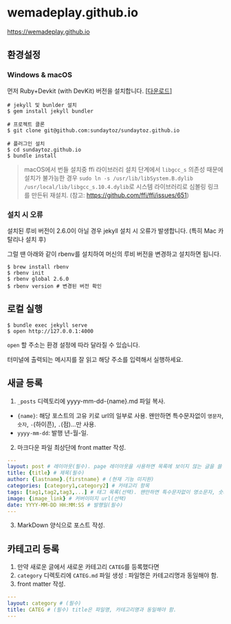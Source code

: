# wemadeplay.github.io

https://wemadeplay.github.io

## 환경설정

### Windows & macOS

먼저 Ruby+Devkit (with DevKit) 버전을 설치합니다. [[다운로드]](https://rubyinstaller.org/downloads/)

```shell
# jekyll 및 bunlder 설치
$ gem install jekyll bundler

# 프로젝트 클론
$ git clone git@github.com:sundaytoz/sundaytoz.github.io

# 플러그인 설치
$ cd sundaytoz.github.io
$ bundle install
```

> macOS에서 번들 설치중 ffi 라이브러리 설치 단계에서 `libgcc_s` 의존성 때문에 설치가 불가능한 경우 `sudo ln -s /usr/lib/libSystem.B.dylib /usr/local/lib/libgcc_s.10.4.dylib`로 시스템 라이브러리로 심볼링 링크를 만든뒤 재설치. (참고: https://github.com/ffi/ffi/issues/651)

### 설치 시 오류

설치된 루비 버전이 2.6.0이 아닐 경우 jekyll 설치 시 오류가 발생합니다. (특히 Mac 카탈리나 설치 후)

그럴 땐 아래와 같이 rbenv를 설치하여 머신의 루비 버전을 변경하고 설치하면 됩니다.

```shell
$ brew install rbenv
$ rbenv init
$ rbenv global 2.6.0
$ rbenv version # 변경된 버전 확인
```

## 로컬 실행

```shell
$ bundle exec jekyll serve
$ open http://127.0.0.1:4000
```

`open` 할 주소는 환경 설정에 따라 달라질 수 있습니다.

터미널에 출력되는 메시지를 잘 읽고 해당 주소를 입력해서 실행하세요.

## 새글 등록

1. `_posts` 디렉토리에 yyyy-mm-dd-{name}.md 파일 복사.
- `{name}`: 해당 포스트의 고유 키로 url의 일부로 사용. 왠만하면 특수문자없이 `영문자`, `숫자`, `-`(하이픈), `.`(점)...만 사용.
- `yyyy-mm-dd`: 발행 년-월-일.
2. 마크다운 파일 최상단에 front matter 작성.
```yaml
---
layout: post # 레이아웃(필수). page 레이아웃을 사용하면 목록에 보이지 않는 글을 쓸 수 있음.
title: {title} # 제목(필수)
author: {lastname}.{firstname} # (현재 기능 미지원)
categories: [category1,category2] # 카테고리 항목
tags: [tag1,tag2,tag3,...] # 태그 목록(선택). 왠만하면 특수문자없이 영소문자, 숫자, -(하이픈), .(점)...만 사용.
image: {image_link} # 커버이미지 url(선택)
date: YYYY-MM-DD HH:MM:SS # 발행일(필수)
---
```

3. MarkDown 양식으로 포스트 작성.

## 카테고리 등록

1. 만약 새로운 글에서 새로운 카테고리 `CATEG`를 등록했다면
2. `category` 디렉토리에 `CATEG.md` 파일 생성 : 파일명은 카테고리명과 동일해야 함.
3. front matter 작성.
```yaml
---
layout: category # (필수)
title: CATEG # (필수) title은 파일명, 카테고리명과 동일해야 함.
---
```


